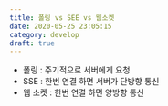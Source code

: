 ```yaml
---
title: 폴링 vs SEE vs 웹소켓
date: 2020-05-25 23:05:15
category: develop
draft: true
---
```


- 폴링 : 주기적으로 서버에게 요청
- SSE : 한번 연결 하면 서버가 단방향 통신
- 웹 소켓 : 한번 연결 하면 양방향 통신
